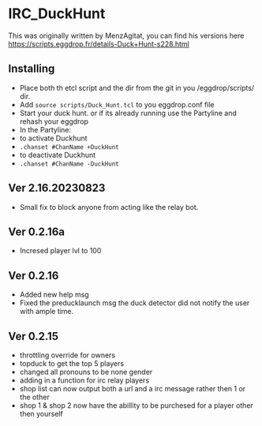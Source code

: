# IRC_DuckHunt


This was originally written by MenzAgitat, you can find his versions here https://scripts.eggdrop.fr/details-Duck+Hunt-s228.html

Installing
-----
* Place both th etcl script and the dir from the git in you /eggdrop/scripts/ dir.
* Add `source scripts/Duck_Hunt.tcl` to you eggdrop.conf file
* Start your duck hunt. or if its already running use the Partyline and rehash your eggdrop
* In the Partyline:
* to activate Duckhunt
* `.chanset #ChanName +DuckHunt`
* to deactivate Duckhunt
* `.chanset #ChanName -DuckHunt`

Ver 2.16.20230823
-----
* Small fix to block anyone from acting like the relay bot.
  
Ver 0.2.16a
-----
* Incresed player lvl to 100

Ver 0.2.16
-----
* Added new help msg
* Fixed the preducklaunch msg the duck detector did not notify the user with ample time.

Ver 0.2.15
-----
* throttling override for owners
* topduck to get the top 5 players
* changed all pronouns to be none gender 
* adding in a function for irc relay players 
* shop list can now output both a url and a irc message rather then 1 or the other
* shop 1 & shop 2 now have the abillity to be purchesed for a player other then yourself

